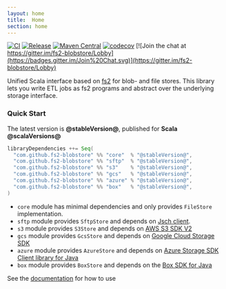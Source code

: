 ```yaml
---
layout: home
title:  Home
section: home
---
```


[![CI](https://github.com/fs2-blobstore/fs2-blobstore/workflows/CI/badge.svg)](https://github.com/fs2-blobstore/fs2-blobstore/actions?query=workflow:CI)
[![Release](https://github.com/fs2-blobstore/fs2-blobstore/workflows/Release/badge.svg)](https://github.com/fs2-blobstore/fs2-blobstore/actions?query=workflow:Release)
[![Maven Central](https://maven-badges.herokuapp.com/maven-central/com.github.fs2-blobstore/core_2.12/badge.svg)](http://search.maven.org/#search%7Cga%7C1%7Cg%3A%22com.github.fs2-blobstore%22)
[![codecov](https://codecov.io/gh/fs2-blobstore/fs2-blobstore/branch/master/graph/badge.svg)](https://codecov.io/gh/fs2-blobstore/fs2-blobstore)
[![Join the chat at https://gitter.im/fs2-blobstore/Lobby](https://badges.gitter.im/Join%20Chat.svg)](https://gitter.im/fs2-blobstore/Lobby)


Unified Scala interface based on [fs2](https://fs2.io) for blob- and file stores. This library lets you write ETL jobs as fs2 programs and abstract over the underlying storage interface. 

### Quick Start

The latest version is **@stableVersion@**, published for **Scala @scalaVersions@**

```scala
libraryDependencies ++= Seq(
  "com.github.fs2-blobstore" %% "core"  % "@stableVersion@",
  "com.github.fs2-blobstore" %% "sftp"  % "@stableVersion@",
  "com.github.fs2-blobstore" %% "s3"    % "@stableVersion@",
  "com.github.fs2-blobstore" %% "gcs"   % "@stableVersion@",
  "com.github.fs2-blobstore" %% "azure" % "@stableVersion@",
  "com.github.fs2-blobstore" %% "box"   % "@stableVersion@",
) 
```

* `core` module has minimal dependencies and only provides `FileStore` implementation.
* `sftp` module provides `SftpStore` and depends on [Jsch client](http://www.jcraft.com/jsch/).
* `s3` module provides `S3Store` and depends on [AWS S3 SDK V2](https://docs.aws.amazon.com/sdk-for-java/v2/developer-guide/)
* `gcs` module provides `GcsStore` and depends on [Google Cloud Storage SDK](https://github.com/googleapis/java-storage)
* `azure` module provides `AzureStore` and depends on [Azure Storage SDK Client library for Java](https://docs.microsoft.com/en-us/java/api/overview/azure/storage)
* `box` module provides `BoxStore` and depends on the [Box SDK for Java](https://github.com/box/box-java-sdk/)

See the [documentation](documentation/data-model) for how to use